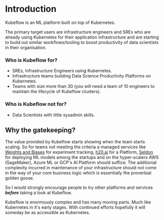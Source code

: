 # Introduction

Kubeflow is an ML platform built on top of Kubernetes.

The primary target users are infrastructure engineers and SREs who are already using Kubernetes for their application infrastructure and are starting to build out similar workflows/tooling to boost productivity of data scientists in their organisation.

### Who is Kubeflow for?
- SREs, Infrastructure Engineers using Kubernetes.
- Infrastructure teams building Data Science Productivity Platforms on
  Kubernetes.
- Teams with size more than 30 (you will need a team of 10 engineers to
  maintain the lifecycle of Kubeflow clusters).

### Who is Kubeflow not for?
- Data Scientists with little sysadmin skills.

## Why the gatekeeping?

The value provided by Kubeflow starts showing when the team starts scaling.
So for teams not meeting the criteria a managed services like [Weights and Biases](https://www.wandb.com/) for experiment tracking, [h20.ai](https://www.h2o.ai/products/h2o-driverless-ai/) for a Platform, [Seldon](https://www.seldon.io/tech/products/) for deploying ML models among the startups and on the hyper-scalers AWS (SageMaker), Azure ML or GCP's AI Platform should suffice.
The additional complexity incurred in maintenance of your infrastructure should
not come in the way of your core business logic which is essentially the
proverbial golden goose.

So I would strongly encourage people to try other platforms
and services ***before*** taking a look at Kubeflow.

Kubeflow is enormously complex and has many moving parts. Much like Kubernetes
in it's early stages. With continued efforts hopefully it will someday be as
accessible as Kubernetes. 
